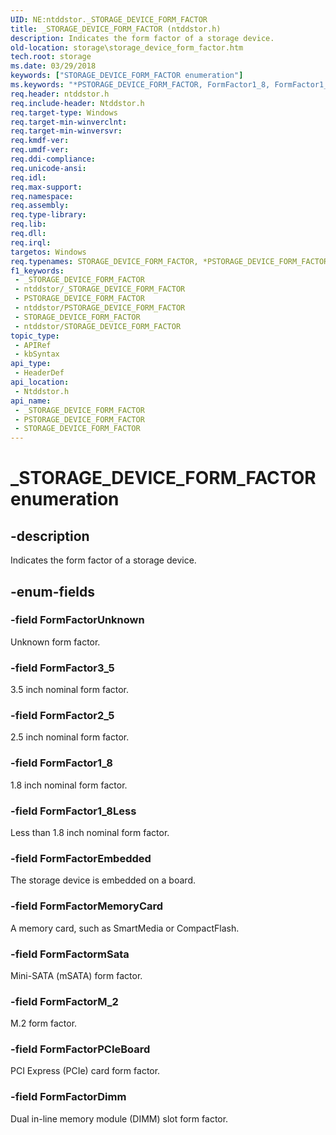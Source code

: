 ```yaml
---
UID: NE:ntddstor._STORAGE_DEVICE_FORM_FACTOR
title: _STORAGE_DEVICE_FORM_FACTOR (ntddstor.h)
description: Indicates the form factor of a storage device.
old-location: storage\storage_device_form_factor.htm
tech.root: storage
ms.date: 03/29/2018
keywords: ["STORAGE_DEVICE_FORM_FACTOR enumeration"]
ms.keywords: "*PSTORAGE_DEVICE_FORM_FACTOR, FormFactor1_8, FormFactor1_8Less, FormFactor2_5, FormFactor3_5, FormFactorDimm, FormFactorEmbedded, FormFactorM_2, FormFactorMemoryCard, FormFactorPCIeBoard, FormFactorUnknown, FormFactormSata, PSTORAGE_DEVICE_FORM_FACTOR, PSTORAGE_DEVICE_FORM_FACTOR enumeration pointer [Storage Devices], STORAGE_DEVICE_FORM_FACTOR, STORAGE_DEVICE_FORM_FACTOR enumeration [Storage Devices], _STORAGE_DEVICE_FORM_FACTOR, ntddstor/FormFactor1_8, ntddstor/FormFactor1_8Less, ntddstor/FormFactor2_5, ntddstor/FormFactor3_5, ntddstor/FormFactorDimm, ntddstor/FormFactorEmbedded, ntddstor/FormFactorM_2, ntddstor/FormFactorMemoryCard, ntddstor/FormFactorPCIeBoard, ntddstor/FormFactorUnknown, ntddstor/FormFactormSata, ntddstor/PSTORAGE_DEVICE_FORM_FACTOR, ntddstor/STORAGE_DEVICE_FORM_FACTOR, storage.storage_device_form_factor"
req.header: ntddstor.h
req.include-header: Ntddstor.h
req.target-type: Windows
req.target-min-winverclnt: 
req.target-min-winversvr: 
req.kmdf-ver: 
req.umdf-ver: 
req.ddi-compliance: 
req.unicode-ansi: 
req.idl: 
req.max-support: 
req.namespace: 
req.assembly: 
req.type-library: 
req.lib: 
req.dll: 
req.irql: 
targetos: Windows
req.typenames: STORAGE_DEVICE_FORM_FACTOR, *PSTORAGE_DEVICE_FORM_FACTOR
f1_keywords:
 - _STORAGE_DEVICE_FORM_FACTOR
 - ntddstor/_STORAGE_DEVICE_FORM_FACTOR
 - PSTORAGE_DEVICE_FORM_FACTOR
 - ntddstor/PSTORAGE_DEVICE_FORM_FACTOR
 - STORAGE_DEVICE_FORM_FACTOR
 - ntddstor/STORAGE_DEVICE_FORM_FACTOR
topic_type:
 - APIRef
 - kbSyntax
api_type:
 - HeaderDef
api_location:
 - Ntddstor.h
api_name:
 - _STORAGE_DEVICE_FORM_FACTOR
 - PSTORAGE_DEVICE_FORM_FACTOR
 - STORAGE_DEVICE_FORM_FACTOR
---
```


# _STORAGE_DEVICE_FORM_FACTOR enumeration


## -description

Indicates the form factor of a storage device.

## -enum-fields

### -field FormFactorUnknown

Unknown form factor.

### -field FormFactor3_5

3.5 inch nominal form factor.

### -field FormFactor2_5

2.5 inch nominal form factor.

### -field FormFactor1_8

1.8 inch nominal form factor.

### -field FormFactor1_8Less

Less than 1.8 inch nominal form factor.

### -field FormFactorEmbedded

The storage device is embedded on a board.

### -field FormFactorMemoryCard

A memory card, such as SmartMedia or CompactFlash.

### -field FormFactormSata

Mini-SATA (mSATA) form factor.

### -field FormFactorM_2

M.2 form factor.

### -field FormFactorPCIeBoard

PCI Express (PCIe) card form factor.

### -field FormFactorDimm

Dual in-line memory module (DIMM) slot form factor.


